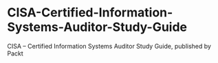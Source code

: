 # CISA-Certified-Information-Systems-Auditor-Study-Guide
CISA – Certified Information Systems Auditor Study Guide, published by Packt
